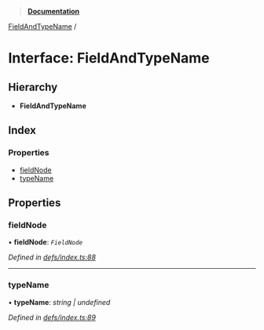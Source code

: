 > **[Documentation](../README.md)**

[FieldAndTypeName](fieldandtypename.md) /

# Interface: FieldAndTypeName

## Hierarchy

* **FieldAndTypeName**

## Index

### Properties

* [fieldNode](fieldandtypename.md#fieldnode)
* [typeName](fieldandtypename.md#typename)

## Properties

###  fieldNode

• **fieldNode**: *`FieldNode`*

*Defined in [defs/index.ts:88](https://github.com/badbatch/graphql-box/blob/22b398c/packages/helpers/src/defs/index.ts#L88)*

___

###  typeName

• **typeName**: *string | undefined*

*Defined in [defs/index.ts:89](https://github.com/badbatch/graphql-box/blob/22b398c/packages/helpers/src/defs/index.ts#L89)*